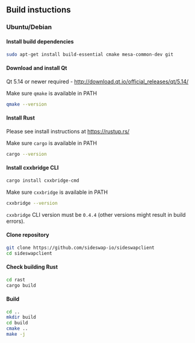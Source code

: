 ## Build instuctions

### Ubuntu/Debian

#### Install build dependencies

```bash
sudo apt-get install build-essential cmake mesa-common-dev git
```

#### Download and install Qt

Qt 5.14 or newer required - http://download.qt.io/official_releases/qt/5.14/

Make sure `qmake` is available in PATH

```bash
qmake --version
```

#### Install Rust

Please see install instructions at https://rustup.rs/

Make sure `cargo` is available in PATH

```bash
cargo --version
```

#### Install cxxbridge CLI

```bash
cargo install cxxbridge-cmd
```

Make sure `cxxbridge` is available in PATH

```bash
cxxbridge --version
```

`cxxbridge` CLI version must be `0.4.4` (other versions might result in build errors).

#### Clone repository

```bash
git clone https://github.com/sideswap-io/sideswapclient
cd sideswapclient
```

#### Check building Rust

```bash
cd rast
cargo build
```

#### Build

```bash
cd ..
mkdir build
cd build
cmake ..
make -j
```
